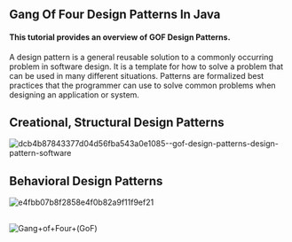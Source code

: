 ## Gang Of Four Design Patterns In Java

#### This tutorial provides an overview of GOF Design Patterns.
A design pattern is a general reusable solution to a commonly occurring problem in software design. It is a template for how to solve a problem that can be used in many different situations. Patterns are formalized best practices that the programmer can use to solve common problems when designing an application or system.

##

## Creational, Structural Design Patterns
  
![dcb4b87843377d04d56fba543a0e1085--gof-design-patterns-design-pattern-software](https://github.com/KirillLukyanov2000/design-patterns/assets/101703819/ae83c076-e469-4e7a-a135-86d743b3c96a)



## Behavioral Design Patterns

![e4fbb07b8f2858e4f0b82a9f11f9ef21](https://github.com/KirillLukyanov2000/design-patterns/assets/101703819/5b68ed79-ecac-451c-98ba-91c80a7f9590)


##

![Gang+of+Four+(GoF)](https://github.com/KirillLukyanov2000/design-patterns/assets/101703819/9ac00ead-c6ea-4b09-96aa-9b0dc72ca0ef)
